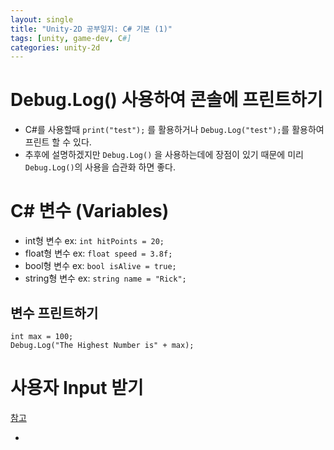 ```yaml
---
layout: single
title: "Unity-2D 공부일지: C# 기본 (1)"
tags: [unity, game-dev, C#]
categories: unity-2d
---
```


# Debug.Log() 사용하여 콘솔에 프린트하기

- C#를 사용할때 `print("test");` 를 활용하거나 `Debug.Log("test");`를 활용하여 프린트 할 수 있다. 
- 추후에 설명하겠지만 `Debug.Log()` 을 사용하는데에 장점이 있기 때문에 미리 `Debug.Log()`의 사용을 습관화 하면 좋다. 

# C# 변수 (Variables)

- int형 변수 ex: `int hitPoints = 20;`
- float형 변수 ex: `float speed = 3.8f;`
- bool형 변수 ex:  `bool isAlive = true;`
- string형 변수 ex: `string name = "Rick";`

## 변수 프린트하기

```
int max = 100;
Debug.Log("The Highest Number is" + max);
```

# 사용자 Input 받기







<u>참고</u>

- [Complete C# Unity Game Developer 2D 강좌]: https://www.udemy.com/course/unitycourse/

  

